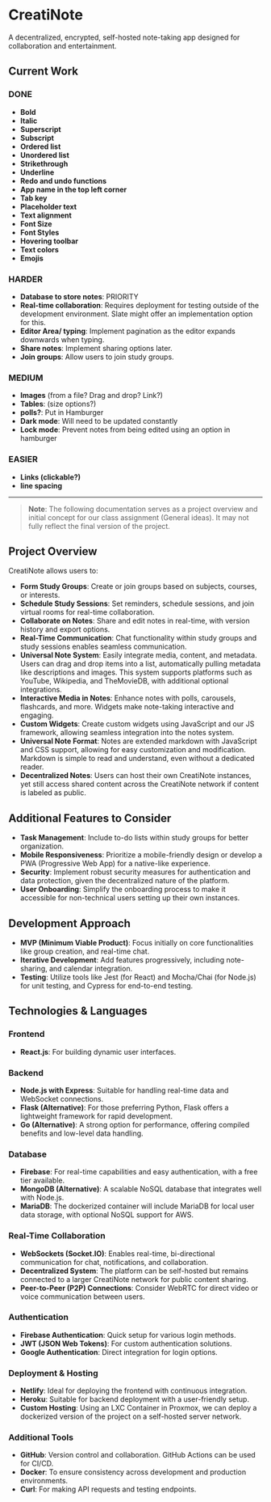 # CreatiNote

A decentralized, encrypted, self-hosted note-taking app designed for collaboration and entertainment.

## Current Work

### DONE

- **Bold**
- **Italic**
- **Superscript**
- **Subscript**
- **Ordered list**
- **Unordered list**
- **Strikethrough**
- **Underline**
- **Redo and undo functions**
- **App name in the top left corner**
- **Tab key**
- **Placeholder text**
- **Text alignment**
- **Font Size**
- **Font Styles**
- **Hovering toolbar**
- **Text colors**
- **Emojis**

### HARDER

- **Database to store notes**: PRIORITY
- **Real-time collaboration**: Requires deployment for testing outside of the development environment. Slate might offer an implementation option for this.
- **Editor Area/ typing**: Implement pagination as the editor expands downwards when typing.
- **Share notes**: Implement sharing options later.
- **Join groups**: Allow users to join study groups.

### MEDIUM

- **Images** (from a file? Drag and drop? Link?)
- **Tables**: (size options?)
- **polls?**: Put in Hamburger
- **Dark mode**: Will need to be updated constantly
- **Lock mode**: Prevent notes from being edited using an option in hamburger

### EASIER

- **Links (clickable?)**
- **line spacing**

--------------------------------------------------------------------------------------------------------------------------------------------------------------

> **Note**: The following documentation serves as a project overview and initial concept for our class assignment (General ideas). It may not fully reflect the final version of the project.

## Project Overview

CreatiNote allows users to:

- **Form Study Groups**: Create or join groups based on subjects, courses, or interests.
- **Schedule Study Sessions**: Set reminders, schedule sessions, and join virtual rooms for real-time collaboration.
- **Collaborate on Notes**: Share and edit notes in real-time, with version history and export options.
- **Real-Time Communication**: Chat functionality within study groups and study sessions enables seamless communication.
- **Universal Note System**: Easily integrate media, content, and metadata. Users can drag and drop items into a list, automatically pulling metadata like descriptions and images. This system supports platforms such as YouTube, Wikipedia, and TheMovieDB, with additional optional integrations.
- **Interactive Media in Notes**: Enhance notes with polls, carousels, flashcards, and more. Widgets make note-taking interactive and engaging.
- **Custom Widgets**: Create custom widgets using JavaScript and our JS framework, allowing seamless integration into the notes system.
- **Universal Note Format**: Notes are extended markdown with JavaScript and CSS support, allowing for easy customization and modification. Markdown is simple to read and understand, even without a dedicated reader.
- **Decentralized Notes**: Users can host their own CreatiNote instances, yet still access shared content across the CreatiNote network if content is labeled as public.

## Additional Features to Consider

- **Task Management**: Include to-do lists within study groups for better organization.
- **Mobile Responsiveness**: Prioritize a mobile-friendly design or develop a PWA (Progressive Web App) for a native-like experience.
- **Security**: Implement robust security measures for authentication and data protection, given the decentralized nature of the platform.
- **User Onboarding**: Simplify the onboarding process to make it accessible for non-technical users setting up their own instances.

## Development Approach

- **MVP (Minimum Viable Product)**: Focus initially on core functionalities like group creation, and real-time chat.
- **Iterative Development**: Add features progressively, including note-sharing, and calendar integration.
- **Testing**: Utilize tools like Jest (for React) and Mocha/Chai (for Node.js) for unit testing, and Cypress for end-to-end testing.

## Technologies & Languages

### Frontend

- **React.js**: For building dynamic user interfaces.

### Backend

- **Node.js with Express**: Suitable for handling real-time data and WebSocket connections.
- **Flask (Alternative)**: For those preferring Python, Flask offers a lightweight framework for rapid development.
- **Go (Alternative)**: A strong option for performance, offering compiled benefits and low-level data handling.

### Database

- **Firebase**: For real-time capabilities and easy authentication, with a free tier available.
- **MongoDB (Alternative)**: A scalable NoSQL database that integrates well with Node.js.
- **MariaDB**: The dockerized container will include MariaDB for local user data storage, with optional NoSQL support for AWS.

### Real-Time Collaboration

- **WebSockets (Socket.IO)**: Enables real-time, bi-directional communication for chat, notifications, and collaboration.
- **Decentralized System**: The platform can be self-hosted but remains connected to a larger CreatiNote network for public content sharing.
- **Peer-to-Peer (P2P) Connections**: Consider WebRTC for direct video or voice communication between users.

### Authentication

- **Firebase Authentication**: Quick setup for various login methods.
- **JWT (JSON Web Tokens)**: For custom authentication solutions.
- **Google Authentication**: Direct integration for login options.

### Deployment & Hosting

- **Netlify**: Ideal for deploying the frontend with continuous integration.
- **Heroku**: Suitable for backend deployment with a user-friendly setup.
- **Custom Hosting**: Using an LXC Container in Proxmox, we can deploy a dockerized version of the project on a self-hosted server network.

### Additional Tools

- **GitHub**: Version control and collaboration. GitHub Actions can be used for CI/CD.
- **Docker**: To ensure consistency across development and production environments.
- **Curl**: For making API requests and testing endpoints.
